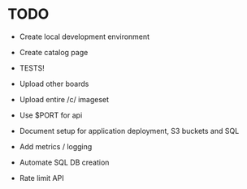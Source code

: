 # TODO

- Create local development environment
- Create catalog page
- TESTS!
- Upload other boards
- Upload entire /c/ imageset
- Use $PORT for api

- Document setup for application deployment, S3 buckets and SQL
- Add metrics / logging

- Automate SQL DB creation
- Rate limit API 
